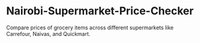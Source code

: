# Nairobi-Supermarket-Price-Checker
 Compare prices of grocery items across different supermarkets like Carrefour, Naivas, and Quickmart.
